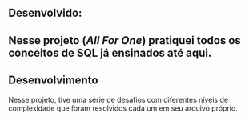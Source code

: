 ## Desenvolvido:

Nesse projeto (*All For One*) pratiquei todos os conceitos de SQL já ensinados até aqui.
---

## Desenvolvimento

Nesse projeto, tive uma série de desafios com diferentes níveis de complexidade que foram resolvidos cada um em seu arquivo próprio.
